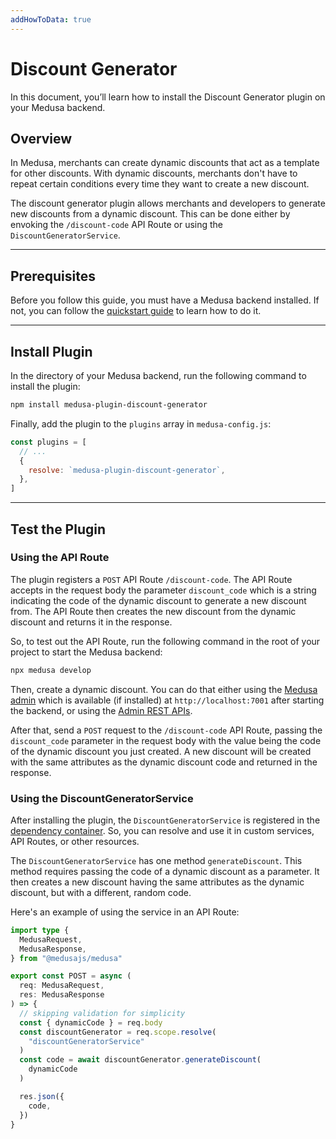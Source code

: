 ```yaml
---
addHowToData: true
---
```


# Discount Generator

In this document, you’ll learn how to install the Discount Generator plugin on your Medusa backend.

## Overview

In Medusa, merchants can create dynamic discounts that act as a template for other discounts. With dynamic discounts, merchants don't have to repeat certain conditions every time they want to create a new discount.

The discount generator plugin allows merchants and developers to generate new discounts from a dynamic discount. This can be done either by envoking the `/discount-code` API Route or using the `DiscountGeneratorService`.

---

## Prerequisites

Before you follow this guide, you must have a Medusa backend installed. If not, you can follow the [quickstart guide](../../create-medusa-app.mdx) to learn how to do it.

---

## Install Plugin

In the directory of your Medusa backend, run the following command to install the plugin:

```bash npm2yarn
npm install medusa-plugin-discount-generator
```

Finally, add the plugin to the `plugins` array in `medusa-config.js`:

```js title=medusa-config.js
const plugins = [
  // ...
  {
    resolve: `medusa-plugin-discount-generator`,
  },
]
```

---

## Test the Plugin

### Using the API Route

The plugin registers a `POST` API Route `/discount-code`. The API Route accepts in the request body the parameter `discount_code` which is a string indicating the code of the dynamic discount to generate a new discount from. The API Route then creates the new discount from the dynamic discount and returns it in the response.

So, to test out the API Route, run the following command in the root of your project to start the Medusa backend:

```bash
npx medusa develop
```

Then, create a dynamic discount. You can do that either using the [Medusa admin](../../user-guide/discounts/create.mdx) which is available (if installed) at `http://localhost:7001` after starting the backend, or using the [Admin REST APIs](../../modules/discounts/admin/manage-discounts.mdx).

After that, send a `POST` request to the `/discount-code` API Route, passing the `discount_code` parameter in the request body with the value being the code of the dynamic discount you just created. A new discount will be created with the same attributes as the dynamic discount code and returned in the response.

### Using the DiscountGeneratorService

After installing the plugin, the `DiscountGeneratorService` is registered in the [dependency container](../../development/fundamentals/dependency-injection.md). So, you can resolve and use it in custom services, API Routes, or other resources.

The `DiscountGeneratorService` has one method `generateDiscount`. This method requires passing the code of a dynamic discount as a parameter. It then creates a new discount having the same attributes as the dynamic discount, but with a different, random code.

Here's an example of using the service in an API Route:

```ts title=src/api/store/generate-discount-code/route.ts
import type { 
  MedusaRequest, 
  MedusaResponse,
} from "@medusajs/medusa"

export const POST = async (
  req: MedusaRequest, 
  res: MedusaResponse
) => {
  // skipping validation for simplicity
  const { dynamicCode } = req.body
  const discountGenerator = req.scope.resolve(
    "discountGeneratorService"
  )
  const code = await discountGenerator.generateDiscount(
    dynamicCode
  )

  res.json({
    code,
  })
}
```

